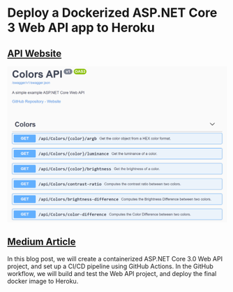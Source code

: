 # Deploy a Dockerized ASP.NET Core 3 Web API app to Heroku

## [API Website](https://icolors.herokuapp.com)

<img src="./swagger-ui.png" width="650">

## [Medium Article](https://codeburst.io/deploy-a-containerized-asp-net-core-app-to-heroku-using-github-actions-9e54c72db943)

In this blog post, we will create a containerized ASP.NET Core 3.0 Web API project, and set up a CI/CD pipeline using GitHub Actions. In the GitHub workflow, we will build and test the Web API project, and deploy the final docker image to Heroku.

